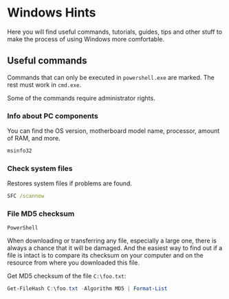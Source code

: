 # Windows Hints

Here you will find useful commands, tutorials, guides, tips and other stuff to make the process of using Windows more comfortable.

## Useful commands

Commands that can only be executed in `powershell.exe` are marked. The rest must work in `cmd.exe`.

Some of the commands require administrator rights.

### Info about PC components

You can find the OS version, motherboard model name, processor, amount of RAM, and more.

```cmd
msinfo32
```

### Check system files

Restores system files if problems are found.

```cmd
SFC /scannow
```

### File MD5 checksum

`PowerShell`

When downloading or transferring any file, especially a large one, there is always a chance that it will be damaged. And the easiest way to find out if a file is intact is to compare its checksum on your computer and on the resource from where you downloaded this file.

Get MD5 checksum of the file `C:\foo.txt`:

```powershell
Get-FileHash C:\foo.txt -Algorithm MD5 | Format-List
```
